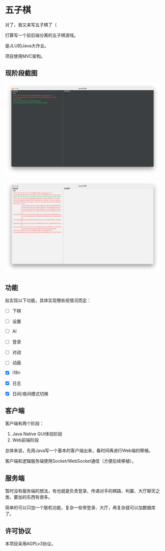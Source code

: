 # 五子棋

对了，我又来写五子棋了（

打算写一个前后端分离的五子棋游戏。

是JLU的Java大作业。

项目使用MVC架构。

## 现阶段截图

![五子棋界面截图/夜间模式](pics/ScreenShot0501.png)

![五子棋界面截图/日间模式](pics/ScreenShot0502.png)

## 功能

拟实现以下功能，具体实现哪些视情况而定：

- [ ] 下棋
- [ ] 设置
- [ ] AI
- [ ] 登录
- [ ] 对战
- [ ] 动画

- [X] i18n
- [X] 日志
- [X] 日间/夜间模式切换

## 客户端

客户端有两个阶段：

1. Java Native GUI体验阶段
2. Web前端阶段

总体来说，先用Java写一个基本的客户端出来，看时间再进行Web端的移植。

客户端和逻辑服务端使用Socket/WebSocket通信（方便后续移植）。

## 服务端

暂时没有服务端的想法，有也就是负责登录、传递对手的棋路、判赢、大厅聊天之类，要加的东西有很多。

简单的可以只加一个联机功能，复杂一些带登录、大厅，再复杂就可以加数据库了。

## 许可协议

本项目采用AGPLv3协议。